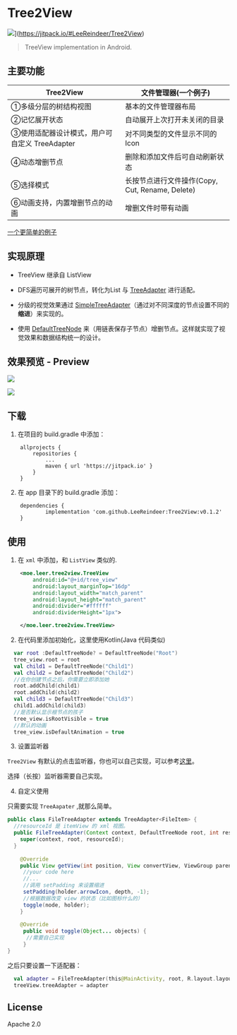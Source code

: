 # Tree2View 

<!--[![Build Status](https://travis-ci.org/LeeReindeer/Tree2View.svg?branch=master)](https://travis-ci.org/LeeReindeer/Tree2View)-->

![](https://jitpack.io/v/LeeReindeer/Tree2View.svg)](https://jitpack.io/#LeeReindeer/Tree2View)

> TreeView implementation in Android.

## 主要功能

|Tree2View|文件管理器(一个例子)|
|--------|----------|
|①多级分层的树结构视图 | 基本的文件管理器布局|
|②记忆展开状态 | 自动展开上次打开未关闭的目录|
|③使用适配器设计模式，用户可自定义 TreeAdapter | 对不同类型的文件显示不同的Icon |
|④动态增删节点 | 删除和添加文件后可自动刷新状态 |
|⑤选择模式 | 长按节点进行文件操作(Copy, Cut, Rename, Delete) |
|⑥动画支持，内置增删节点的动画 | 增删文件时带有动画 |

[一个更简单的例子](https://github.com/LeeReindeer/Tree2View-demo)

## 实现原理

- TreeView 继承自 ListView

- DFS遍历可展开的树节点，转化为List 与 [TreeAdapter](https://github.com/LeeReindeer/Tree2View/blob/master/treeview/src/main/java/xyz/leezoom/view/treeview/adapter/TreeAdapter.java) 进行适配。

- 分级的视觉效果通过 [SimpleTreeAdapter](https://github.com/LeeReindeer/Tree2View/blob/master/treeview/src/main/java/xyz/leezoom/view/treeview/adapter/SimpleTreeAdapter.java)（通过对不同深度的节点设置不同的**缩进**）来实现的。

- 使用 [DefaultTreeNode](https://github.com/LeeReindeer/Tree2View/blob/master/treeview/src/main/java/xyz/leezoom/view/treeview/module/DefaultTreeNode.java) 来（用链表保存子节点）增删节点。这样就实现了视觉效果和数据结构统一的设计。

## 效果预览 - Preview

![](https://github.com/LeeReindeer/Tree2View/blob/master/screenshot/tree2view_demo1.png)

![](https://github.com/LeeReindeer/Tree2View/blob/master/screenshot/tree2view_demo2.png)

## 下载

1. 在项目的 build.gradle 中添加：

```
	allprojects {
		repositories {
			...
			maven { url 'https://jitpack.io' }
		}
	}
```

2. 在 app 目录下的 build.gradle 添加：

```
	dependencies {
	        implementation 'com.github.LeeReindeer:Tree2View:v0.1.2'
	}
```

## 使用

1. 在 `xml` 中添加，和 `ListView` 类似的.

```xml
    <moe.leer.tree2view.TreeView
        android:id="@+id/tree_view"
        android:layout_marginTop="16dp"
        android:layout_width="match_parent"
        android:layout_height="match_parent"
        android:divider="#ffffff"
        android:dividerHeight="1px">

    </moe.leer.tree2view.TreeView>
```
2. 在代码里添加初始化，这里使用Kotlin(Java 代码类似)

```kotlin
  var root :DefaultTreeNode? = DefaultTreeNode("Root")
  tree_view.root = root
  val child1 = DefaultTreeNode("Child1")
  val child2 = DefaultTreeNode("Child2")
  //在你创建节点之后，你需要立即添加她
  root.addChild(child1)
  root.addChild(child2)
  val child3 = DefaultTreeNode("Child3")
  child1.addChild(child3)
  //是否默认显示根节点的孩子
  tree_view.isRootVisible = true
  //默认的动画
  tree_view.isDefaultAnimation = true
```

3. 设置监听器

`Tree2View` 有默认的点击监听器，你也可以自己实现，可以参考[这里](https://github.com/LeeReindeer/Tree2View/blob/master/app/src/main/java/xyz/leezoom/tree2/activity/MainActivity.kt#L111)。

选择（长按）监听器需要自己实现。

4. 自定义使用

只需要实现 `TreeAapater` ,就那么简单。

```java
public class FileTreeAdapter extends TreeAdapter<FileItem> {
  //resourceId 是 itemView 的 xml 视图。
  public FileTreeAdapter(Context context, DefaultTreeNode root, int resourceId) {
    super(context, root, resourceId);
  }
  
    @Override
    public View getView(int position, View convertView, ViewGroup parent) {
     //your code here
     //...
     //调用 setPadding 来设置缩进
     setPadding(holder.arrowIcon, depth, -1);
     //根据数据改变 view 的状态（比如图标什么的）
     toggle(node, holder);
    }
    
    @Override
     public void toggle(Object... objects) {
      //需要自己实现
     }
}
```

之后只要设置一下适配器：

```kotlin
  val adapter = FileTreeAdapter(this@MainActivity, root, R.layout.layout_file_tree_item)
  treeView.treeAdapter = adapter
```

## License

Apache 2.0